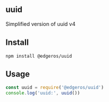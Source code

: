 ## uuid

Simplified version of uuid v4


## Install
```shell
npm install @edgeros/uuid
```

## Usage
```javascript
const uuid = require('@edgeros/uuid')
console.log('uuid:', uuid())
```
